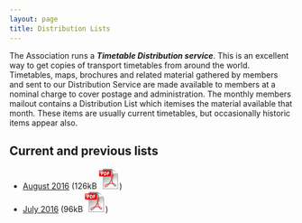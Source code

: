 ```yaml
---
layout: page
title: Distribution Lists
---
```

The Association runs a **_Timetable Distribution service_**. This is an excellent way to get copies of transport timetables from around the world. Timetables, maps, brochures and related material gathered by members and sent to our Distribution Service are made available to members at a nominal charge to cover postage and administration. The monthly members mailout contains a Distribution List which itemises the material available that month. These items are usually current timetables, but occasionally historic items appear also.

## Current and previous lists
* [August 2016](Distribution%20List%20201608.pdf) (126kB ![PDF](pdficon.svg))
* [July 2016](Distribution%20List%20201607.pdf) (96kB ![PDF](pdficon.svg))
